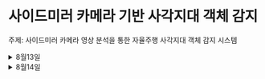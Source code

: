 사이드미러 카메라 기반 사각지대 객체 감지
=======================================
주제: 사이드미러 카메라 영상 분석을 통한 자율주행 사각지대 객체 감지 시스템
<details><summary>8월13일</summary> 
  
## 관련제품 (링크)
https://www.tesla.com/ownersmanual/modely/ko_us/GUID-3598EF55-6B1D-462B-88D8-704DB0896DD1.html

## 한계점
자율주행 차량에도 사이드 사각지대는 여전히 취약

## 개선점
카메라 기반 차량 후방 측면 영역 객체 검출
OpenCV로 객체 추적 (KCF, CSRT 트래커)
거리, 접근 속도 기반 위험도 시각화

</details>
<details><summary>8월14일</summary>
 
# 진행상황
- [0814일 피드백진행](/feedback/0814.md)

## 피드백 방법
- 좋은점:
현실에 반영할 수준으로 개발하면 사고도 줄이며너 좋을거 같다,

- 우려되는 점: 
현 시점에서 전문가들이 최선을 다한 수준이 지금 상황인데 이걸 개선이 가능할까?

- 아이디어: 
없음

## 피드백을 토대로 개선할 점
자료를 찾아보고 현실에 반영할 수 있는 기술과 환경등 아이디어 내보기.

# 수정
웹캠에서 화면 오른쪽 영역(사각지대)에 움직이는 물체가 들어오면 '사각지대 주의!' 메시지 표시하기

- 사이드미러 카메라 시스템 → 웹캠 1대
- OpenCV 객체 추적 (KCF, CSRT) → OpenCV 움직임 감지
- 차량 후방 측면 영역 → 화면 오른쪽 고정 영역
- 거리/접근 속도 계산 → 제외 (너무 복잡)
- 위험도 시각화 → 단순 경고 메시지
- 자율주행 연동 → 제외 (하드웨어 없음)
-------------------------------------------

- 웹캠에서 화면 오른쪽에 사각지대 영역 설정
- 사각지대 영역에 움직임 감지하기